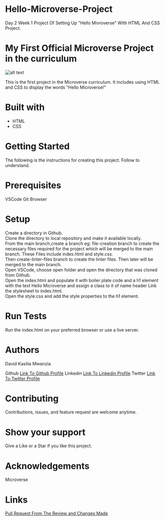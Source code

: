 # Hello-Microverse-Project
Day 2 Week 1 Project Of Setting Up "Hello Mivroverse" With HTML And CSS Project.

# My First Official Microverse Project in the curriculum
![alt text]("https://github.com/David-Kasilia/Hello-Microverse-Project/blob/initialize-project/hello-microverse.PNG")

This is the first project in the Microverse curriculum. It includes using HTML and CSS to display the words "Hello Microverse!"


# Built with
<ul>
<li>HTML</li>
<li>CSS</li>
</ul>

# Getting Started
The following is the instructions for creating this project. Follow to understand.

# Prerequisites
VSCode
Git
Browser
 # Setup
<p>Create a directory in Github.<br>
Clone the directory to local repository and make it available locally.<br>
From the main branch,create a branch eg:  file-creation branch  to create the necessary files required for the project which will be merged to the main branch. These Files include index.html and style.css.<br>
Then create-linter-files branch  to create the linter files. Then later will be merged to the main branch.<br>
Open VSCode, choose open folder and open the directory that was cloned from Github.<br>
Open the index.html and populate it with boiler plate code and a h1 element with the text Hello Microverse and assign a class to it of name header
Link the stylesheet to index.html.<br>
Open the style.css and add the style properties to the h1 element.

# Run Tests
Run the index.html on your preferred browser or use a live server.

# Authors
David Kasilia Mwanzia

Github <a href="https://github.com/David-Kasilia">Link To Github Profile</a>
Linkedin  <a href="https://www.linkedin.com/in/david-kasilia-846241211/">Link To Linkedin Profile</a>
Twitter  <a href="https://twitter.com/DavidKasilia">Link To Twitter Profile</a>

# Contributing
Contributions, issues, and feature request are welcome anytime.

# Show your support
Give a Like or a Star if you like this project.

# Acknowledgements
Microverse

# Links
<a href="https://github.com/David-Kasilia/Hello-Microverse-Project/pull/8">Pull Request From The Review and Changes Made</a>



